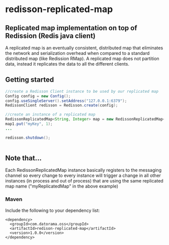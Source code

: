 # redisson-replicated-map
## Replicated map implementation on top of Redission (Redis java client)

A replicated map is an eventually consistent, distributed map that eliminates the network and serialization overhead when compared to a standard distributed map (like Redission RMap). A replicated map does not partition data, instead it replicates the data to all the different clients.

## Getting started
```java
//create a Redisson Client instance to be used by our replicated map
Config config = new Config();
config.useSingleServer().setAddress("127.0.0.1:6379");
RedissonClient redisson = Redisson.create(config);

//create an instance of a replicated map
RedissonReplicatedMap<String, Integer> map = new RedissonReplicatedMap<String, Integer>(redisson, "myReplicatedMap");
map1.put("myKey", 1);
...

redisson.shutdown();
			
```
## Note that...
Each RedissonReplicatedMap instance basically registers to the messaging channel so every change to every instance will trigger a change in all other instances (in process and out of process) that are using the same replicated map name ("myReplicatedMap" in the above example)


### Maven 

Include the following to your dependency list:

	<dependency>
	  <groupId>com.datorama.oss</groupId>
	  <artifactId>redison-replicated-map</artifactId>
	  <version>1.0.0</version>
	</dependency>

